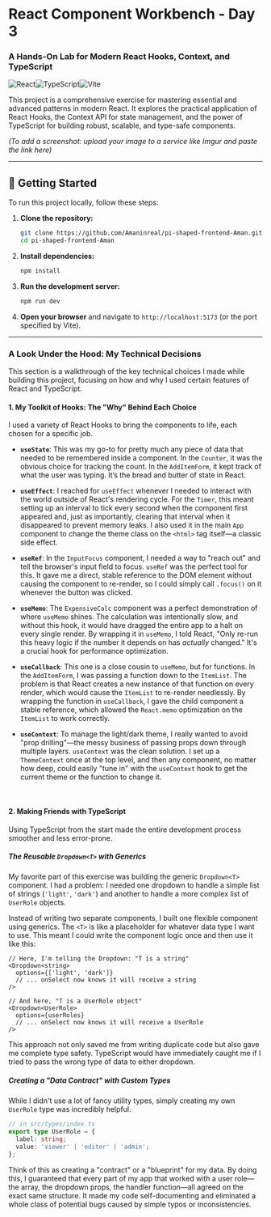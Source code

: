 # React Component Workbench - Day 3

### A Hands-On Lab for Modern React Hooks, Context, and TypeScript

![React](https://img.shields.io/badge/React-18.x-61DAFB?style=for-the-badge&logo=react)![TypeScript](https://img.shields.io/badge/TypeScript-5.x-3178C6?style=for-the-badge&logo=typescript)![Vite](https://img.shields.io/badge/Vite-5.x-646CFF?style=for-the-badge&logo=vite)

This project is a comprehensive exercise for mastering essential and advanced patterns in modern React. It explores the practical application of React Hooks, the Context API for state management, and the power of TypeScript for building robust, scalable, and type-safe components.

  
*(To add a screenshot: upload your image to a service like Imgur and paste the link here)*

---

## 🏁 Getting Started

To run this project locally, follow these steps:

1.  **Clone the repository:**
    ```bash
    git clone https://github.com/Amaninreal/pi-shaped-frontend-Aman.git
    cd pi-shaped-frontend-Aman
    ```

2.  **Install dependencies:**
    ```bash
    npm install
    ```

3.  **Run the development server:**
    ```bash
    npm run dev
    ```

4.  **Open your browser** and navigate to `http://localhost:5173` (or the port specified by Vite).

---

### **A Look Under the Hood: My Technical Decisions**

This section is a walkthrough of the key technical choices I made while building this project, focusing on how and why I used certain features of React and TypeScript.

#### **1. My Toolkit of Hooks: The "Why" Behind Each Choice**

I used a variety of React Hooks to bring the components to life, each chosen for a specific job.

*   **`useState`**: This was my go-to for pretty much any piece of data that needed to be remembered inside a component. In the `Counter`, it was the obvious choice for tracking the count. In the `AddItemForm`, it kept track of what the user was typing. It’s the bread and butter of state in React.

*   **`useEffect`**: I reached for `useEffect` whenever I needed to interact with the world outside of React's rendering cycle. For the `Timer`, this meant setting up an interval to tick every second when the component first appeared and, just as importantly, clearing that interval when it disappeared to prevent memory leaks. I also used it in the main `App` component to change the theme class on the `<html>` tag itself—a classic side effect.

*   **`useRef`**: In the `InputFocus` component, I needed a way to "reach out" and tell the browser's input field to focus. `useRef` was the perfect tool for this. It gave me a direct, stable reference to the DOM element without causing the component to re-render, so I could simply call `.focus()` on it whenever the button was clicked.

*   **`useMemo`**: The `ExpensiveCalc` component was a perfect demonstration of where `useMemo` shines. The calculation was intentionally slow, and without this hook, it would have dragged the entire app to a halt on every single render. By wrapping it in `useMemo`, I told React, "Only re-run this heavy logic if the number it depends on has *actually* changed." It's a crucial hook for performance optimization.

*   **`useCallback`**: This one is a close cousin to `useMemo`, but for functions. In the `AddItemForm`, I was passing a function down to the `ItemList`. The problem is that React creates a new instance of that function on every render, which would cause the `ItemList` to re-render needlessly. By wrapping the function in `useCallback`, I gave the child component a stable reference, which allowed the `React.memo` optimization on the `ItemList` to work correctly.

*   **`useContext`**: To manage the light/dark theme, I really wanted to avoid "prop drilling"—the messy business of passing props down through multiple layers. `useContext` was the clean solution. I set up a `ThemeContext` once at the top level, and then any component, no matter how deep, could easily "tune in" with the `useContext` hook to get the current theme or the function to change it.

<br/>

#### **2. Making Friends with TypeScript**

Using TypeScript from the start made the entire development process smoother and less error-prone.

##### The Reusable `Dropdown<T>` with Generics

My favorite part of this exercise was building the generic `Dropdown<T>` component. I had a problem: I needed one dropdown to handle a simple list of strings (`'light'`, `'dark'`) and another to handle a more complex list of `UserRole` objects.

Instead of writing two separate components, I built one flexible component using generics. The `<T>` is like a placeholder for whatever data type I want to use. This meant I could write the component logic once and then use it like this:

```tsx
// Here, I'm telling the Dropdown: "T is a string"
<Dropdown<string>
  options={['light', 'dark']}
  // ... onSelect now knows it will receive a string
/>

// And here, "T is a UserRole object"
<Dropdown<UserRole>
  options={userRoles}
  // ... onSelect now knows it will receive a UserRole
/>
```

This approach not only saved me from writing duplicate code but also gave me complete type safety. TypeScript would have immediately caught me if I tried to pass the wrong type of data to either dropdown.

##### Creating a "Data Contract" with Custom Types

While I didn't use a lot of fancy utility types, simply creating my own `UserRole` type was incredibly helpful.

```typescript
// in src/types/index.ts
export type UserRole = {
  label: string;
  value: 'viewer' | 'editor' | 'admin';
};
```

Think of this as creating a "contract" or a "blueprint" for my data. By doing this, I guaranteed that every part of my app that worked with a user role—the array, the dropdown props, the handler function—all agreed on the exact same structure. It made my code self-documenting and eliminated a whole class of potential bugs caused by simple typos or inconsistencies.